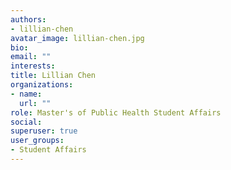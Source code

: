 ```yaml
---
authors:
- lillian-chen
avatar_image: lillian-chen.jpg
bio: 
email: ""
interests:
title: Lillian Chen
organizations:
- name: 
  url: ""
role: Master's of Public Health Student Affairs
social:
superuser: true
user_groups:
- Student Affairs
---
```

